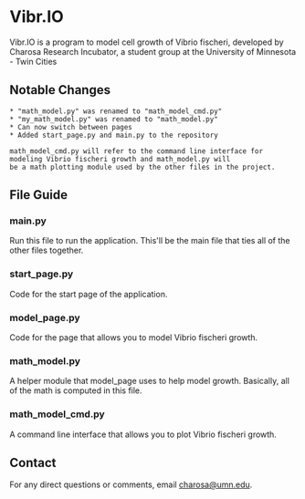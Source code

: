 # Vibr.IO
Vibr.IO is a program to model cell growth of Vibrio fischeri, developed by Charosa Research Incubator, a student group at the University of Minnesota - Twin Cities

## Notable Changes
    * "math_model.py" was renamed to "math_model_cmd.py"
    * "my_math_model.py" was renamed to "math_model.py"
    * Can now switch between pages
    * Added start_page.py and main.py to the repository
    
    math_model_cmd.py will refer to the command line interface for modeling Vibrio fischeri growth and math_model.py will
    be a math plotting module used by the other files in the project. 

## File Guide 
### main.py
Run this file to run the application. This'll be the main file that ties all of the other files together.

### start_page.py
Code for the start page of the application.

### model_page.py
Code for the page that allows you to model Vibrio fischeri growth.

### math_model.py
A helper module that model_page uses to help model growth. Basically, all of the math is computed in this file.

### math_model_cmd.py
A command line interface that allows you to plot Vibrio fischeri growth.

## Contact
For any direct questions or comments, email charosa@umn.edu.

